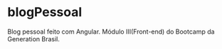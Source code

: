 # blogPessoal
Blog pessoal feito com Angular. Módulo III(Front-end) do Bootcamp da Generation Brasil.
